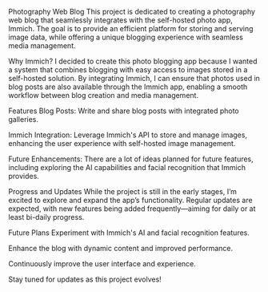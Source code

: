 Photography Web Blog
This project is dedicated to creating a photography web blog that seamlessly integrates with the self-hosted photo app, Immich. The goal is to provide an efficient platform for storing and serving image data, while offering a unique blogging experience with seamless media management.

Why Immich?
I decided to create this photo blogging app because I wanted a system that combines blogging with easy access to images stored in a self-hosted solution. By integrating Immich, I can ensure that photos used in blog posts are also available through the Immich app, enabling a smooth workflow between blog creation and media management.

Features
Blog Posts: Write and share blog posts with integrated photo galleries.

Immich Integration: Leverage Immich's API to store and manage images, enhancing the user experience with self-hosted image management.

Future Enhancements: There are a lot of ideas planned for future features, including exploring the AI capabilities and facial recognition that Immich provides.

Progress and Updates
While the project is still in the early stages, I’m excited to explore and expand the app’s functionality. Regular updates are expected, with new features being added frequently—aiming for daily or at least bi-daily progress.

Future Plans
Experiment with Immich's AI and facial recognition features.

Enhance the blog with dynamic content and improved performance.

Continuously improve the user interface and experience.

Stay tuned for updates as this project evolves!
